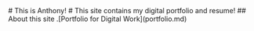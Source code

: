 <AMW Website>
# This is Anthony!
# This site contains my digital portfolio and resume!
## About this site
.[Portfolio for Digital Work](portfolio.md)


